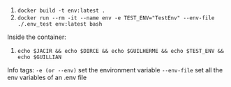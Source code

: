 1. `docker build -t env:latest .`
2. `docker run --rm -it --name env -e TEST_ENV="TestEnv" --env-file ./.env_test env:latest bash`

Inside the container:
1. `echo $JACIR && echo $DIRCE && echo $GUILHERME && echo $TEST_ENV && echo $GUILLIAN`

Info tags:
`-e (or --env)` set the environment variable
`--env-file` set all the env variables of an .env file